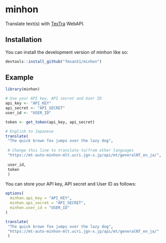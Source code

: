 
<!-- README.md is generated from README.Rmd. Please edit that file -->

# minhon

<!-- badges: start -->
<!-- badges: end -->

Translate text(s) with
[TexTra](https://mt-auto-minhon-mlt.ucri.jgn-x.jp/) WebAPI.

## Installation

You can install the development version of minhon like so:

``` r
devtools::install_github("fmsan51/minhon")
```

## Example

``` r
library(minhon)

# Use your API key, API secret and User ID
api_key <- "API_KEY"
api_secret <- "API_SECRET"
user_id <- "USER_ID"

token <- get_token(api_key, api_secret)

# English to Japanese
translate(
 "The quick brown fox jumps over the lazy dog",
 
 # Change this line to translate to/from other languages
 "https://mt-auto-minhon-mlt.ucri.jgn-x.jp/api/mt/generalNT_en_ja/",
 
 user_id,
 token
 )
```

You can store your API key, API secret and User ID as follows:

``` r
options(
  minhon.api_key = "API_KEY",
  minhon.api_secret = "API_SECRET",
  minhon.user_id = "USER_ID"
)

translate(
 "The quick brown fox jumps over the lazy dog",
 "https://mt-auto-minhon-mlt.ucri.jgn-x.jp/api/mt/generalNT_en_ja/"
 )
```

